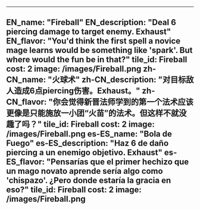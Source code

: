 ---

EN_name: "Fireball"
EN_description: "Deal 6 piercing damage to target enemy.  Exhaust"
EN_flavor: "You'd think the first spell a novice mage learns would be something like 'spark'. But where would the fun be in that?"
tile_id: Fireball
cost: 2
image: /images/Fireball.png
zh-CN_name: "火球术"
zh-CN_description: "对目标敌人造成6点piercing伤害。Exhaust。"
zh-CN_flavor: "你会觉得新晋法师学到的第一个法术应该更像是只能施放一小团“火苗”的法术。但这样不就没趣了吗？"
tile_id: Fireball
cost: 2
image: /images/Fireball.png
es-ES_name: "Bola de Fuego"
es-ES_description: "Haz 6 de daño piercing a un enemigo objetivo.  Exhaust"
es-ES_flavor: "Pensarías que el primer hechizo que un mago novato aprende sería algo como 'chispazo'. ¿Pero donde estaría la gracia en eso?"
tile_id: Fireball
cost: 2
image: /images/Fireball.png
---